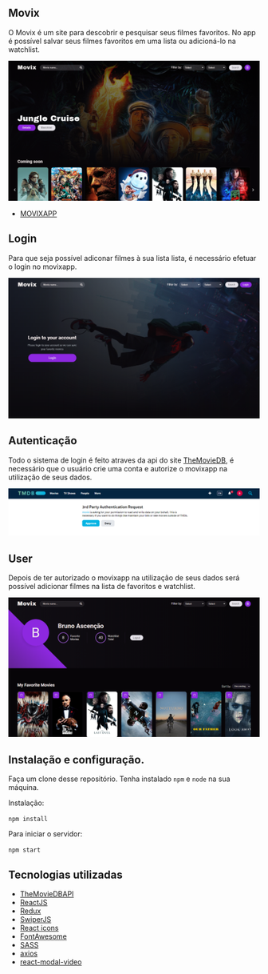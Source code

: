 ## Movix

O Movix é um site para descobrir e pesquisar seus filmes favoritos. No app é possível salvar seus filmes favoritos em uma lista ou adicioná-lo na watchlist.

![](src/images/landingpage.png)

- [MOVIXAPP](https://movixapp.netlify.app/)

## Login

Para que seja possível adiconar filmes à sua lista lista, é necessário efetuar o login no movixapp.

![](src/images/login.png)

## Autenticação

Todo o sistema de login é feito atraves da api do site [TheMovieDB](https://developers.themoviedb.org/3/getting-started/introduction), é necessário que o usuário crie uma conta e autorize o movixapp na utilização de seus dados.

![](src/images/auth.png)

## User

Depois de ter autorizado o movixapp na utilização de seus dados será possível adicionar filmes na lista de favoritos e watchlist.

![](src/images/user-page.png)

## Instalação e configuração.

Faça um clone desse repositório. Tenha instalado `npm` e `node` na sua máquina.

Instalação:

`npm install`

Para iniciar o servidor:

`npm start`

## Tecnologias utilizadas

- [TheMovieDBAPI](https://developers.themoviedb.org/3/getting-started/introduction)
- [ReactJS](https://pt-br.reactjs.org/)
- [Redux](https://redux.js.org/)
- [SwiperJS](https://swiperjs.com/react)
- [React icons](https://react-icons.github.io/react-icons/)
- [FontAwesome](https://fontawesome.com/)
- [SASS](https://sass-lang.com/)
- [axios](https://github.com/axios/axios)
- [react-modal-video](https://www.npmjs.com/package/react-modal-video)
